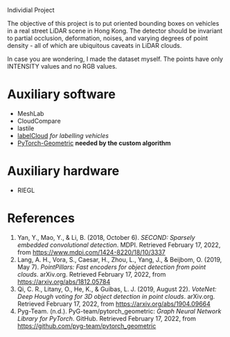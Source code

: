 Individial Project

The objective of this project is to put oriented bounding boxes on vehicles in a real street LiDAR scene in Hong Kong. The detector should be invariant to partial occlusion, deformation, noises, and varying degrees of point density - all of which are ubiquitous caveats in LiDAR clouds.

In case you are wondering, I made the dataset myself. The points have only INTENSITY values and no RGB values.
# Auxiliary software
* MeshLab
* CloudCompare
* lastile
* [labelCloud](https://github.com/ch-sa/labelCloud) *for labelling vehicles*
* [PyTorch-Geometric](https://github.com/pyg-team/pytorch_geometric) **needed by the custom algorithm**

# Auxiliary hardware
* RIEGL

# References
1. Yan, Y., Mao, Y., & Li, B. (2018, October 6). *SECOND: Sparsely embedded convolutional detection*. MDPI. Retrieved February 17, 2022, from https://www.mdpi.com/1424-8220/18/10/3337
2. Lang, A. H., Vora, S., Caesar, H., Zhou, L., Yang, J., & Beijbom, O. (2019, May 7). *PointPillars: Fast encoders for object detection from point clouds*. arXiv.org. Retrieved February 17, 2022, from https://arxiv.org/abs/1812.05784
3. Qi, C. R., Litany, O., He, K., & Guibas, L. J. (2019, August 22). *VoteNet: Deep Hough voting for 3D object detection in point clouds*. arXiv.org. Retrieved February 17, 2022, from https://arxiv.org/abs/1904.09664
4. Pyg-Team. (n.d.). PyG-team/pytorch_geometric: *Graph Neural Network Library for PyTorch*. GitHub. Retrieved February 17, 2022, from https://github.com/pyg-team/pytorch_geometric